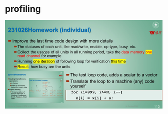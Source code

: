 
# profiling

![image](https://raw.githubusercontent.com/luzhixing12345/archlab/main/img/homework3.jpg)
